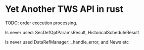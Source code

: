 # Yet Another TWS API in rust
TODO: order execution processing.

Is never used: SecDefOptParamsResult, HistoricalScheduleResult

Is never used DataRefManager::_handle_error, and News etc
